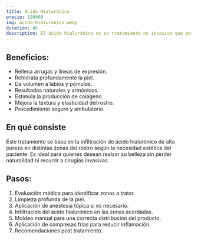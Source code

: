 ```yaml
---
title: Ácido Hialurónico
precio: 180000
img: acido-hialuronico.webp
duration: 45
description: El ácido hialurónico es un tratamiento no invasivo que permite rellenar arrugas, surcos y dar volumen a zonas específicas del rostro. Su efecto es inmediato y natural, devolviendo juventud y frescura a la piel.
---
```


## Beneficios:
- Rellena arrugas y líneas de expresión.
- Rehidrata profundamente la piel.
- Da volumen a labios y pómulos.
- Resultados naturales y armónicos.
- Estimula la producción de colágeno.
- Mejora la textura y elasticidad del rostro.
- Procedimiento seguro y ambulatorio.

## En qué consiste
Este tratamiento se basa en la infiltración de ácido hialurónico de alta pureza en distintas zonas del rostro según la necesidad estética del paciente. Es ideal para quienes desean realzar su belleza sin perder naturalidad ni recurrir a cirugías invasivas.

## Pasos:

1. Evaluación médica para identificar zonas a tratar.
2. Limpieza profunda de la piel.
3. Aplicación de anestesia tópica si es necesario.
4. Infiltración del ácido hialurónico en las zonas acordadas.
5. Moldeo manual para una correcta distribución del producto.
6. Aplicación de compresas frías para reducir inflamación.
7. Recomendaciones post tratamiento.

